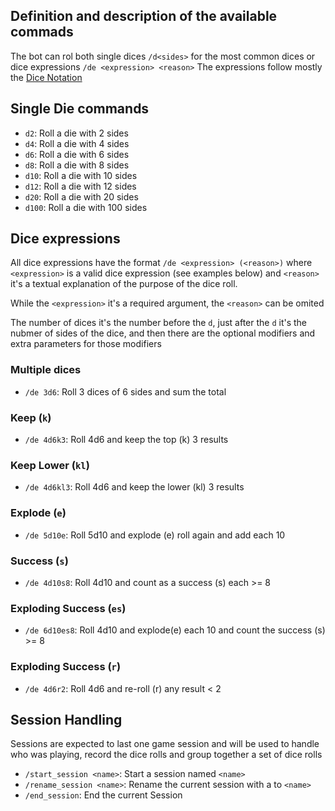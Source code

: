 Definition and description of the available commads
--------------------------------------------------- 

The bot can rol both single dices `/d<sides>` for the most common dices or dice expressions  `/de <expression> <reason>`
The expressions follow mostly the [Dice Notation](https://en.wikipedia.org/wiki/Dice_notation) 

## Single Die commands

* `d2`: Roll a die with 2 sides
* `d4`: Roll a die with 4 sides
* `d6`: Roll a die with 6 sides
* `d8`: Roll a die with 8 sides
* `d10`: Roll a die with 10 sides
* `d12`: Roll a die with 12 sides
* `d20`: Roll a die with 20 sides
* `d100`: Roll a die with 100 sides

## Dice expressions

All dice expressions have the format `/de <expression> (<reason>)` where `<expression>` is a valid dice expression (see examples below) and `<reason>` it's a textual explanation of the purpose of the dice roll.

While the `<expression>` it's a required argument, the `<reason>` can be omited 

The number of dices it's the number before the `d`, just after the `d` it's the nubmer of sides of the dice, and then there are the optional modifiers and extra parameters for those modifiers

### Multiple dices 

* `/de 3d6`: Roll 3 dices of 6 sides and sum the total

### Keep (`k`)

* `/de 4d6k3`: Roll 4d6 and keep the top (k) 3 results

### Keep Lower (`kl`)

* `/de 4d6kl3`: Roll 4d6 and keep the lower (kl) 3 results

### Explode (`e`)

* `/de 5d10e`: Roll 5d10 and explode (e) roll again and add each 10

### Success (`s`)

* `/de 4d10s8`: Roll 4d10 and count as a success (s) each >= 8 

### Exploding Success (`es`)

* `/de 6d10es8`: Roll 4d10 and explode(e) each 10 and count the success (s) >= 8 

### Exploding Success (`r`)

* `/de 4d6r2`: Roll 4d6 and re-roll (r) any result  < 2

## Session Handling

Sessions are expected to last one game session and will be used to handle who was playing, record the dice rolls and group together a set of dice rolls

* `/start_session <name>`: Start a session named `<name>`
* `/rename_session <name>`: Rename the current session with a to `<name>`
* `/end_session`: End the current Session
